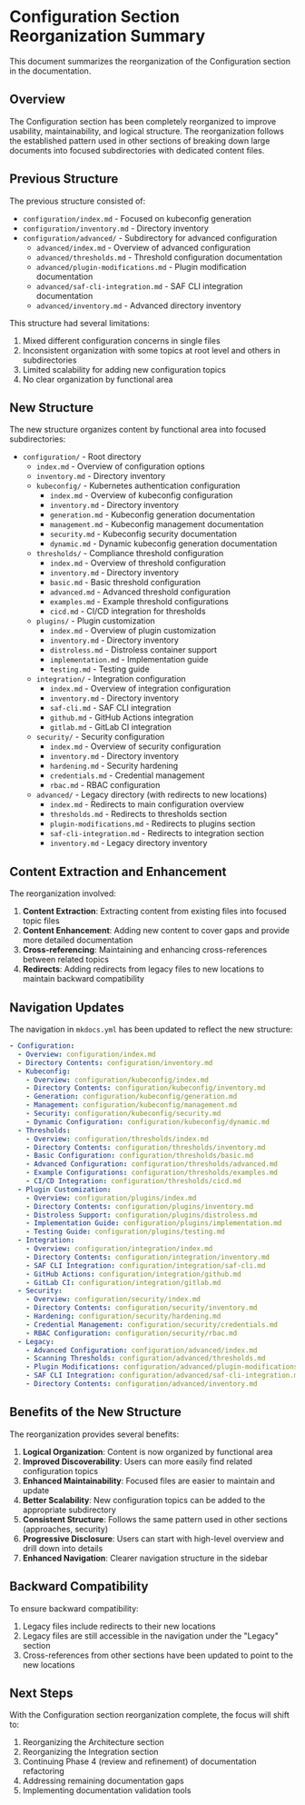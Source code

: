 # Configuration Section Reorganization Summary

This document summarizes the reorganization of the Configuration section in the documentation.

## Overview

The Configuration section has been completely reorganized to improve usability, maintainability, and logical structure. The reorganization follows the established pattern used in other sections of breaking down large documents into focused subdirectories with dedicated content files.

## Previous Structure

The previous structure consisted of:

- `configuration/index.md` - Focused on kubeconfig generation
- `configuration/inventory.md` - Directory inventory
- `configuration/advanced/` - Subdirectory for advanced configuration
    - `advanced/index.md` - Overview of advanced configuration
    - `advanced/thresholds.md` - Threshold configuration documentation
    - `advanced/plugin-modifications.md` - Plugin modification documentation
    - `advanced/saf-cli-integration.md` - SAF CLI integration documentation
    - `advanced/inventory.md` - Advanced directory inventory

This structure had several limitations:

1. Mixed different configuration concerns in single files
2. Inconsistent organization with some topics at root level and others in subdirectories
3. Limited scalability for adding new configuration topics
4. No clear organization by functional area

## New Structure

The new structure organizes content by functional area into focused subdirectories:

- `configuration/` - Root directory
    - `index.md` - Overview of configuration options
    - `inventory.md` - Directory inventory
    - `kubeconfig/` - Kubernetes authentication configuration
        - `index.md` - Overview of kubeconfig configuration
        - `inventory.md` - Directory inventory
        - `generation.md` - Kubeconfig generation documentation
        - `management.md` - Kubeconfig management documentation
        - `security.md` - Kubeconfig security documentation
        - `dynamic.md` - Dynamic kubeconfig generation documentation
    - `thresholds/` - Compliance threshold configuration
        - `index.md` - Overview of threshold configuration
        - `inventory.md` - Directory inventory
        - `basic.md` - Basic threshold configuration
        - `advanced.md` - Advanced threshold configuration
        - `examples.md` - Example threshold configurations
        - `cicd.md` - CI/CD integration for thresholds
    - `plugins/` - Plugin customization
        - `index.md` - Overview of plugin customization
        - `inventory.md` - Directory inventory
        - `distroless.md` - Distroless container support
        - `implementation.md` - Implementation guide
        - `testing.md` - Testing guide
    - `integration/` - Integration configuration
        - `index.md` - Overview of integration configuration
        - `inventory.md` - Directory inventory
        - `saf-cli.md` - SAF CLI integration
        - `github.md` - GitHub Actions integration
        - `gitlab.md` - GitLab CI integration
    - `security/` - Security configuration
        - `index.md` - Overview of security configuration
        - `inventory.md` - Directory inventory
        - `hardening.md` - Security hardening
        - `credentials.md` - Credential management
        - `rbac.md` - RBAC configuration
    - `advanced/` - Legacy directory (with redirects to new locations)
        - `index.md` - Redirects to main configuration overview
        - `thresholds.md` - Redirects to thresholds section
        - `plugin-modifications.md` - Redirects to plugins section
        - `saf-cli-integration.md` - Redirects to integration section
        - `inventory.md` - Legacy directory inventory

## Content Extraction and Enhancement

The reorganization involved:

1. **Content Extraction**: Extracting content from existing files into focused topic files
2. **Content Enhancement**: Adding new content to cover gaps and provide more detailed documentation
3. **Cross-referencing**: Maintaining and enhancing cross-references between related topics
4. **Redirects**: Adding redirects from legacy files to new locations to maintain backward compatibility

## Navigation Updates

The navigation in `mkdocs.yml` has been updated to reflect the new structure:

```yaml
- Configuration:
  - Overview: configuration/index.md
  - Directory Contents: configuration/inventory.md
  - Kubeconfig:
    - Overview: configuration/kubeconfig/index.md
    - Directory Contents: configuration/kubeconfig/inventory.md
    - Generation: configuration/kubeconfig/generation.md
    - Management: configuration/kubeconfig/management.md
    - Security: configuration/kubeconfig/security.md
    - Dynamic Configuration: configuration/kubeconfig/dynamic.md
  - Thresholds:
    - Overview: configuration/thresholds/index.md
    - Directory Contents: configuration/thresholds/inventory.md
    - Basic Configuration: configuration/thresholds/basic.md
    - Advanced Configuration: configuration/thresholds/advanced.md
    - Example Configurations: configuration/thresholds/examples.md
    - CI/CD Integration: configuration/thresholds/cicd.md
  - Plugin Customization:
    - Overview: configuration/plugins/index.md
    - Directory Contents: configuration/plugins/inventory.md
    - Distroless Support: configuration/plugins/distroless.md
    - Implementation Guide: configuration/plugins/implementation.md
    - Testing Guide: configuration/plugins/testing.md
  - Integration:
    - Overview: configuration/integration/index.md
    - Directory Contents: configuration/integration/inventory.md
    - SAF CLI Integration: configuration/integration/saf-cli.md
    - GitHub Actions: configuration/integration/github.md
    - GitLab CI: configuration/integration/gitlab.md
  - Security:
    - Overview: configuration/security/index.md
    - Directory Contents: configuration/security/inventory.md
    - Hardening: configuration/security/hardening.md
    - Credential Management: configuration/security/credentials.md
    - RBAC Configuration: configuration/security/rbac.md
  - Legacy:
    - Advanced Configuration: configuration/advanced/index.md
    - Scanning Thresholds: configuration/advanced/thresholds.md
    - Plugin Modifications: configuration/advanced/plugin-modifications.md
    - SAF CLI Integration: configuration/advanced/saf-cli-integration.md
    - Directory Contents: configuration/advanced/inventory.md
```

## Benefits of the New Structure

The reorganization provides several benefits:

1. **Logical Organization**: Content is now organized by functional area
2. **Improved Discoverability**: Users can more easily find related configuration topics
3. **Enhanced Maintainability**: Focused files are easier to maintain and update
4. **Better Scalability**: New configuration topics can be added to the appropriate subdirectory
5. **Consistent Structure**: Follows the same pattern used in other sections (approaches, security)
6. **Progressive Disclosure**: Users can start with high-level overview and drill down into details
7. **Enhanced Navigation**: Clearer navigation structure in the sidebar

## Backward Compatibility

To ensure backward compatibility:

1. Legacy files include redirects to their new locations
2. Legacy files are still accessible in the navigation under the "Legacy" section
3. Cross-references from other sections have been updated to point to the new locations

## Next Steps

With the Configuration section reorganization complete, the focus will shift to:

1. Reorganizing the Architecture section
2. Reorganizing the Integration section
3. Continuing Phase 4 (review and refinement) of documentation refactoring
4. Addressing remaining documentation gaps
5. Implementing documentation validation tools
